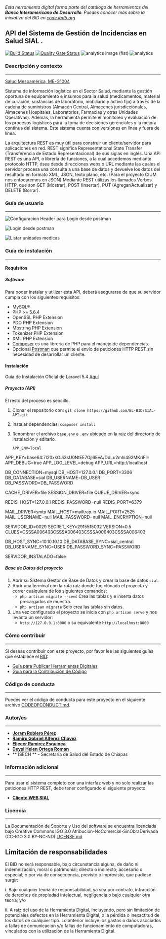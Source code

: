 *Esta herramienta digital forma parte del catálogo de herramientas del **Banco Interamericano de Desarrollo**. Puedes conocer más sobre la iniciativa del BID en [code.iadb.org](https://code.iadb.org)*

## API del Sistema de Gestión de Incidencias en Salud SIAL .   

[![Build Status](https://travis-ci.org/EL-BID/SIAL-API.svg?branch=master)](https://travis-ci.org/EL-BID/SIAL-API)
[![Quality Gate Status](https://sonarcloud.io/api/project_badges/measure?project=EL-BID_SIAL-API&metric=alert_status)](https://sonarcloud.io/dashboard?id=EL-BID_SIAL-API)
![analytics image (flat)](https://raw.githubusercontent.com/vitr/google-analytics-beacon/master/static/badge-flat.gif)
![analytics](https://www.google-analytics.com/collect?v=1&cid=555&t=pageview&ec=repo&ea=open&dp=/SIAL-API/readme&dt=&tid=UA-4677001-16)

### Descripción y contexto
---
[Salud Mesoamérica, ME-G1004](https://www.iadb.org/en/project/ME-G1004 )

Sistema de información logística en el Sector Salud, mediante la gestión oportuna de equipamiento e insumos para la salud (medicamentos, material de curación, sustancias de laboratorio, mobiliario y activo fijo) a travÈs de la cadena de suministros (Almacén Central, Almacenes jurisdiccionales, Almacenes Hospitales, Laboratorios, Farmacias y otras Unidades Operativas). Ademas, la herramienta permite el monitoreo y evaluación de los procesos logísticos para la toma de decisiones gerenciales y la mejora continua del sistema. Este sistema cuenta con versiones en línea y fuera de línea.

La arquitectura REST es muy útil para construir un cliente/servidor para aplicaciones en red. REST significa Representational State Transfer (Transferencia de Estado Representacional) de sus siglas en inglés. Una API REST es una API, o librería de funciones, a la cual accedemos mediante protocolo HTTP, ósea desde direcciones webs o URL mediante las cuales el servidor procesa una consulta a una base de datos y devuelve los datos del resultado en formato XML, JSON, texto plano, etc. (Para el proyecto CIUM nos enfocaremos en JSON) Mediante REST utilizas los llamados Verbos HTTP, que son GET (Mostrar), POST (Insertar), PUT (Agregar/Actualizar) y DELETE (Borrar).

### Guía de usuario
---

![Configuracion Header para Login desde postman](https://github.com/EL-BID/SIAL-API/blob/master/public/img/LoginHeader.png)

![Login desde postman](https://github.com/EL-BID/SIAL-API/blob/master/public/img/LoginUser.png)

![Listar unidades medicas](https://github.com/EL-BID/SIAL-API/blob/master/public/img/ListaUnidadesMedicas.png)

### Guía de instalación
---
#### Requisitos
##### Software
Para poder instalar y utilizar esta API, deberá asegurarse de que su servidor cumpla con los siguientes requisitos:
* MySQL®
* PHP >= 5.6.4
* OpenSSL PHP Extension
* PDO PHP Extension
* Mbstring PHP Extension
* Tokenizer PHP Extension
* XML PHP Extension
* [Composer](https://getcomposer.org/) es una librería de PHP para el manejo de dependencias.
* Opcional [Postman](https://www.getpostman.com/) que permite el envío de peticiones HTTP REST sin necesidad de desarrollar un cliente.

#### Instalación
Guia de Instalación Oficial de Laravel 5.4 [Aquí](https://laravel.com/docs/5.4/installation)
##### Proyecto (API)
El resto del proceso es sencillo.
1. Clonar el repositorio con: `git clone https://github.com/EL-BID/SIAL-API.git`
2. Instalar dependencias: `composer install`
3. Renombrar el archivo `base.env` a `.env` ubicado en la raiz del directorio de instalación y editarlo.
       
       APP_ENV=local
APP_KEY=base64:7I20xkOJi3sU0NtEE7Ojl6EvA/DdLu2mhi492MKriFI=
APP_DEBUG=true
APP_LOG_LEVEL=debug
APP_URL=http://localhost

DB_CONNECTION=mysql
DB_HOST=127.0.0.1
DB_PORT=3306
DB_DATABASE=sial
DB_USERNAME=DB_USER
DB_PASSWORD=DB_PASSWORD

CACHE_DRIVER=file
SESSION_DRIVER=file
QUEUE_DRIVER=sync

REDIS_HOST=127.0.0.1
REDIS_PASSWORD=null
REDIS_PORT=6379

MAIL_DRIVER=smtp
MAIL_HOST=mailtrap.io
MAIL_PORT=2525
MAIL_USERNAME=null
MAIL_PASSWORD=null
MAIL_ENCRYPTION=null

SERVIDOR_ID=0029
SECRET_KEY=2915515032
VERSION=0.5
CLUES=CSSSA006403CSSSA006403CSSSA006403CSSSA006403

DB_HOST_SYNC=10.10.10.10
DB_DATABASE_SYNC=sial_central
DB_USERNAME_SYNC=USER
DB_PASSWORD_SYNC=PASSWORD


SERVIDOR_INSTALADO=false

       
  

##### Base de Datos del proyecto
1. Abrir su Sistema Gestor de Base de Datos y crear la base de datos `sial`.
2. Abrir una terminal con la ruta raiz donde fue clonado el proyecto y correr cualquiera de los siguientes comandos:
    * `php artisan migrate --seed` Crea las tablas y e inserta datos precargados de muestra.
    * `php artisan migrate` Solo crea las tablas sin datos.
3. Una vez configurado el proyecto se inicia con `php artisan serve` y nos levanta un servidor: 
    * `http://127.0.0.1:8000` o su equivalente `http://localhost:8000`

### Cómo contribuir
---
Si deseas contribuir con este proyecto, por favor lee las siguientes guías que establece el [BID](https://www.iadb.org/es "BID"):

* [Guía para Publicar Herramientas Digitales](https://el-bid.github.io/guia-de-publicacion/ "Guía para Publicar") 
* [Guía para la Contribución de Código](https://github.com/EL-BID/Plantilla-de-repositorio/blob/master/CONTRIBUTING.md "Guía de Contribución de Código")

### Código de conducta 
---
Puedes ver el código de conducta para este proyecto en el siguiente archivo [CODEOFCONDUCT.md](https://github.com/EL-BID/SIAL-API/blob/master/CODEOFCONDUCT.md).

### Autor/es
---
* **[Joram Roblero Pérez](https://github.com/joramdeveloper  "Github")**   
* **[Ramiro Gabriel Alférez Chavez](mailto:ramiro.alferez@gmail.com "Correo electrónico")**
* **[Eliecer Ramirez Esquinca](https://github.com/checherman "Github")**
* **[Deysi Helen Ortega Roman](https://github.com/deysukiz "Github")**
* ** ISECH ** - Secretaria de Salud del Estado de Chiapas 

### Información adicional
---
Para usar el sistema completo con una interfaz web y no solo realizar las peticiones HTTP REST, debe tener configurado el siguiente proyecto:
* **[Cliente WEB SIAL](https://github.com/EL-BID/SIAL-cliente "Proyecto WEB que complementa el sistema")**

### Licencia 
---
La Documentación de Soporte y Uso del software se encuentra licenciada bajo Creative Commons IGO 3.0 Atribución-NoComercial-SinObraDerivada (CC-IGO 3.0 BY-NC-ND)  [LICENSE.md](https://github.com/EL-BID/SIAL-API/blob/master/LICENSE.md)

## Limitación de responsabilidades

El BID no será responsable, bajo circunstancia alguna, de daño ni indemnización, moral o patrimonial; directo o indirecto; accesorio o especial; o por vía de consecuencia, previsto o imprevisto, que pudiese surgir:

i. Bajo cualquier teoría de responsabilidad, ya sea por contrato, infracción de derechos de propiedad intelectual, negligencia o bajo cualquier otra teoría; y/o

ii. A raíz del uso de la Herramienta Digital, incluyendo, pero sin limitación de potenciales defectos en la Herramienta Digital, o la pérdida o inexactitud de los datos de cualquier tipo. Lo anterior incluye los gastos o daños asociados a fallas de comunicación y/o fallas de funcionamiento de computadoras, vinculados con la utilización de la Herramienta Digital.
